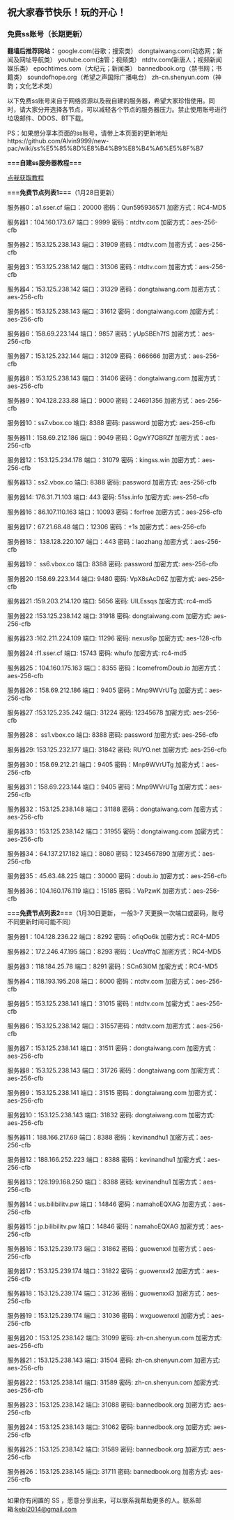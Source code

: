 ## 祝大家春节快乐！玩的开心！

### 免费ss账号（长期更新）

**翻墙后推荐网站：** google.com(谷歌；搜索类） dongtaiwang.com(动态网；新闻及网址导航类）  youtube.com(油管；视频类）  ntdtv.com(新唐人；视频新闻娱乐类）    epochtimes.com（大纪元；新闻类）   bannedbook.org（禁书网；书籍类）   soundofhope.org（希望之声国际广播电台）
    zh-cn.shenyun.com（神韵；文化艺术类）

以下免费ss账号来自于网络资源以及我自建的服务器，希望大家珍惜使用。同时，请大家分开选择各节点，可以减轻各个节点的服务器压力。禁止使用账号进行垃圾邮件、DDOS、BT下载。

PS：如果想分享本页面的ss账号，请带上本页面的更新地址https://github.com/Alvin9999/new-pac/wiki/ss%E5%85%8D%E8%B4%B9%E8%B4%A6%E5%8F%B7


**===自建ss服务器教程===**

[点我获取教程](https://github.com/Alvin9999/new-pac/wiki/%E8%87%AA%E5%BB%BAss%E6%9C%8D%E5%8A%A1%E5%99%A8%E6%95%99%E7%A8%8B)

**===免费节点列表1===**（1月28日更新）

服务器0：a1.sser.cf 端口：20000 密码：Qun595936571 加密方式：RC4-MD5

服务器1：104.160.173.67 端口：9999 密码：ntdtv.com 加密方式：aes-256-cfb

服务器2：153.125.238.143 端口：31909 密码：ntdtv.com 加密方式：aes-256-cfb

服务器3：153.125.238.142 端口：31306 密码：ntdtv.com 加密方式：aes-256-cfb

服务器4：153.125.238.142 端口：31329  密码：dongtaiwang.com 加密方式：aes-256-cfb

服务器5：153.125.238.143  端口：31612  密码：dongtaiwang.com 加密方式：aes-256-cfb

服务器6：158.69.223.144  端口：9857  密码：yUpSBEh7fS 加密方式：aes-256-cfb

服务器7：153.125.232.144  端口：31209  密码：666666 加密方式：aes-256-cfb

服务器8：153.125.238.143 端口：31406 密码：dongtaiwang.com 加密方式：aes-256-cfb

服务器9：104.128.233.88 端口：9000 密码：24691356 加密方式：aes-256-cfb

服务器10：ss7.vbox.co 端口: 8388 密码: password 加密方式: aes-256-cfb

服务器11：158.69.212.186 端口：9049 密码：GgwY7GBRZf 加密方式：aes-256-cfb

服务器12：153.125.234.178 端口：31079 密码：kingss.win 加密方式：aes-256-cfb

服务器13：ss2.vbox.co 端口: 8388 密码: password 加密方式: aes-256-cfb

服务器14: 176.31.71.103 端口: 443 密码: 51ss.info 加密方式: aes-256-cfb

服务器16：86.107.110.163  端口：10093 密码：forfree 加密方式：aes-256-cfb

服务器17：67.21.68.48  端口：12306 密码：+1s 加密方式：aes-256-cfb

服务器18： 138.128.220.107 端口：443  密码：laozhang 加密方式：aes-256-cfb

服务器19： ss6.vbox.co 端口: 8388 密码: password 加密方式: aes-256-cfb

服务器20 :158.69.223.144 端口: 9480 密码: VpX8sAcD6Z 加密方式: aes-256-cfb

服务器21 :159.203.214.120 端口: 5656 密码: UILEssqs 加密方式: rc4-md5

服务器22 :153.125.238.142 端口: 31918 密码: dongtaiwang.com 加密方式: aes-256-cfb

服务器23 :162.211.224.109 端口: 11296 密码: nexus6p 加密方式: aes-128-cfb

服务器24 :f1.sser.cf 端口: 15743 密码: whufo  加密方式: rc4-md5

服务器25：104.160.175.163 端口：8355 密码：IcomefromDoub.io  加密方式：aes-256-cfb

服务器26：158.69.212.186 端口：9405 密码：Mnp9WVrUTg 加密方式：aes-256-cfb

服务器27 :153.125.235.242 端口: 31224 密码: 12345678 加密方式: aes-256-cfb

服务器28： ss1.vbox.co  端口: 8388 密码: password 加密方式: aes-256-cfb

服务器29: 153.125.232.177  端口: 31842 密码: RUYO.net 加密方式: aes-256-cfb

服务器30：158.69.212.21 端口：9405 密码：Mnp9WVrUTg 加密方式：aes-256-cfb

服务器31：158.69.223.144 端口：9405 密码：Mnp9WVrUTg 加密方式：aes-256-cfb

服务器32：153.125.238.148 端口：31188 密码：dongtaiwang.com 加密方式：aes-256-cfb

服务器33：153.125.238.142 端口：31955 密码：dongtaiwang.com 加密方式：aes-256-cfb

服务器34：64.137.217.182 端口：8080 密码：1234567890 加密方式：aes-256-cfb

服务器35：45.63.48.225 端口：30000 密码：doub.io 加密方式：aes-256-cfb

服务器36：104.160.176.119 端口：15185 密码：VaPzwK 加密方式：aes-256-cfb

**===免费节点列表2===**（1月30日更新， 一般3-7 天更换一次端口或密码，账号不同更新时间可能不同）

服务器1：104.128.236.22  端口：8292 密码：ofiqOo6k  加密方式：RC4-MD5

服务器2：172.246.47.195  端口：8293 密码：UcaVffqC  加密方式：RC4-MD5

服务器3：118.184.25.78   端口：8291 密码：SCn63i0M 加密方式：RC4-MD5

服务器4：118.193.195.208 端口：8000 密码：ntdtv.com 加密方式：aes-256-cfb

服务器5：153.125.238.141 端口：31015 密码：ntdtv.com 加密方式：aes-256-cfb

服务器6：153.125.238.142 端口：31557密码：ntdtv.com 加密方式：aes-256-cfb

服务器7：153.125.238.141 端口：31511 密码：dongtaiwang.com 加密方式：aes-256-cfb

服务器8：153.125.238.143 端口：31726 密码：dongtaiwang.com 加密方式：aes-256-cfb

服务器9：153.125.238.141 端口：31515 密码：dongtaiwang.com 加密方式：aes-256-cfb

服务器10：153.125.238.143 端口: 31832 密码: dongtaiwang.com 加密方式: aes-256-cfb

服务器11：188.166.217.69  端口：8388  密码：kevinandhu1   加密方式：aes-256-cfb

服务器12：188.166.252.223 端口：8388  密码：kevinandhu1   加密方式：aes-256-cfb

服务器13：128.199.168.250 端口：8388  密码: kevinandhu1  加密方式：aes-256-cfb

服务器14：us.bilibilitv.pw  端口：14846  密码：namahoEQXAG  加密方式：aes-256-cfb

服务器15：jp.bilibilitv.pw  端口：14846  密码：namahoEQXAG  加密方式：aes-256-cfb

服务器16：153.125.239.173  端口：31862  密码：guowenxxl  加密方式：aes-256-cfb

服务器17：153.125.239.174  端口：31822  密码：guowenxxl2  加密方式：aes-256-cfb

服务器18：153.125.239.174  端口：31236  密码：guowenxxl3  加密方式：aes-256-cfb

服务器19：153.125.239.174  端口：31036  密码：wxguowenxxl  加密方式：aes-256-cfb

服务器20：153.125.238.142 端口: 31099 密码: zh-cn.shenyun.com 加密方式: aes-256-cfb

服务器21：153.125.238.143 端口: 31504 密码: zh-cn.shenyun.com 加密方式: aes-256-cfb

服务器22：153.125.238.141 端口: 31589 密码: zh-cn.shenyun.com 加密方式: aes-256-cfb

服务器23：153.125.238.142 端口: 31088 密码: bannedbook.org 加密方式: aes-256-cfb

服务器24：153.125.238.143 端口: 31062 密码: bannedbook.org 加密方式: aes-256-cfb

服务器25：153.125.238.142 端口: 31589 密码: bannedbook.org 加密方式: aes-256-cfb

服务器26：153.125.238.145 端口: 31711 密码: bannedbook.org 加密方式: aes-256-cfb

***


如果你有闲置的 SS ，愿意分享出来，可以联系我帮助更多的人。联系邮箱:kebi2014@gmail.com